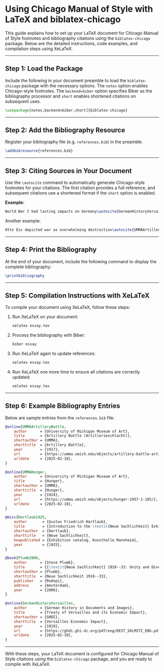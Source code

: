 # Using Chicago Manual of Style with LaTeX and biblatex-chicago

This guide explains how to set up your LaTeX document for Chicago Manual of Style footnotes and bibliography citations using the `biblatex-chicago` package. Below are the detailed instructions, code examples, and compilation steps using XeLaTeX.

---

## Step 1: Load the Package

Include the following in your document preamble to load the `biblatex-chicago` package with the necessary options. The `notes` option enables Chicago-style footnotes. The `backend=biber` option specifies Biber as the bibliography processor and `short` enables shortened citations on subsequent uses.

```latex
\usepackage[notes,backend=biber,short]{biblatex-chicago}
```

---

## Step 2: Add the Bibliography Resource

Register your bibliography file (e.g. `references.bib`) in the preamble.

```latex
\addbibresource{references.bib}
```

---

## Step 3: Citing Sources in Your Document

Use the `\autocite` command to automatically generate Chicago-style footnotes for your citations. The first citation provides a full reference, and subsequent citations use a shortened format if the `short` option is enabled.

**Example:**

```latex
World War I had lasting impacts on Germany\autocite{GermanHistoryVersailles}.
```

Another example:

```latex
Otto Dix depicted war as overwhelming destruction\autocite{UMMAArtilleryBattle}.
```

---

## Step 4: Print the Bibliography

At the end of your document, include the following command to display the complete bibliography:

```latex
\printbibliography
```

---

## Step 5: Compilation Instructions with XeLaTeX

To compile your document using XeLaTeX, follow these steps:

1. Run XeLaTeX on your document:

   ```bash
   xelatex essay.tex
   ```

2. Process the bibliography with Biber:

   ```bash
   biber essay
   ```

3. Run XeLaTeX again to update references:

   ```bash
   xelatex essay.tex
   ```

4. Run XeLaTeX one more time to ensure all citations are correctly updated:

   ```bash
   xelatex essay.tex
   ```

---

## Step 6: Example Bibliography Entries

Below are sample entries from the `references.bib` file:

```bibtex
@online{UMMAArtilleryBattle,
    author      = {University of Michigan Museum of Art},
    title       = {Artillery Battle (Artillerieschlacht)},
    shortauthor = {UMMA},
    shorttitle  = {Artillery Battle},
    year        = {1917},
    url         = {https://umma.umich.edu/objects/artillery-battle-artillerieschlacht-1967-1-41/},
    urldate     = {2025-02-10},
}

@online{UMMAHunger,
    author      = {University of Michigan Museum of Art},
    title       = {Hunger},
    shortauthor = {UMMA},
    shorttitle  = {Hunger},
    year        = {1924},
    url         = {https://umma.umich.edu/objects/hunger-1957-1-105/},
    urldate     = {2025-02-10},
}

@misc{Hartlaub1925,
    author       = {Gustav Friedrich Hartlaub},
    title        = {Introduction to the \textit{Neue Sachlichkeit} Exhibition Catalogue},
    shortauthor  = {Hartlaub},
    shorttitle   = {Neue Sachlichkeit},
    howpublished = {Exhibition catalog, Kunsthalle Mannheim},
    year         = {1925},
}

@book{Plumb2006,
    author      = {Steve Plumb},
    title       = {{\textit{Neue Sachlichkeit} 1918--33: Unity and Diversity of an Art Movement}},
    shortauthor = {Plumb},
    shorttitle  = {Neue Sachlichkeit 1918--33},
    publisher   = {Rodopi},
    address     = {Amsterdam},
    year        = {2006},
}

@online{GermanHistoryVersailles,
    author      = {German History in Documents and Images},
    title       = {Treaty of Versailles and its Economic Impact},
    shortauthor = {GHDI},
    shorttitle  = {Versailles Economic Impact},
    year        = {1919},
    url         = {https://ghdi.ghi-dc.org/pdf/eng/DEST_SOLMITZ_ENG.pdf},
    urldate     = {2025-02-10},
}
```

---

With these steps, your LaTeX document is configured for Chicago Manual of Style citations using the `biblatex-chicago` package, and you are ready to compile with XeLaTeX.